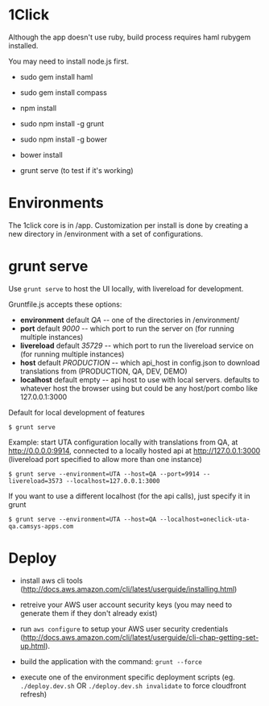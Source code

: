 1Click
================

Although the app doesn't use ruby, build process requires haml rubygem installed.

You may need to install node.js first.

+ sudo gem install haml

+ sudo gem install compass

+ npm install

+ sudo npm install -g grunt

+ sudo npm install -g bower

+ bower install

+ grunt serve (to test if it's working)


Environments
================

The 1click core is in /app. Customization per install is done by creating a new directory in /environment with a set of configurations.


grunt serve
================

Use `grunt serve` to host the UI locally, with livereload for development.

Gruntfile.js accepts these options:
 + __environment__ default _QA_ -- one of the directories in /environment/
 + __port__ default _9000_ -- which port to run the server on (for running multiple instances)
 + __livereload__ default _35729_ -- which port to run the livereload service on (for running multiple instances)
 + __host__ default _PRODUCTION_ -- which api_host in config.json to download translations from (PRODUCTION, QA, DEV, DEMO)
 + __localhost__ default empty -- api host to use with local servers. defaults to whatever host the browser using but could be any host/port combo like 127.0.0.1:3000

Default for local development of features
```
$ grunt serve
```

Example: start UTA configuration locally with translations from QA, at http://0.0.0.0:9914, connected to a locally hosted api at http://127.0.0.1:3000 (livereload port specified to allow more than one instance)
```
$ grunt serve --environment=UTA --host=QA --port=9914 --livereload=3573 --localhost=127.0.0.1:3000
```

If you want to use a different localhost (for the api calls), just specify it in grunt
```
$ grunt serve --environment=UTA --host=QA --localhost=oneclick-uta-qa.camsys-apps.com
```


Deploy
================

+ install aws cli tools (http://docs.aws.amazon.com/cli/latest/userguide/installing.html)

+ retreive your AWS user account security keys (you may need to generate them if they don't already exist)

+ run  `aws configure`  to setup your AWS user security credentials (http://docs.aws.amazon.com/cli/latest/userguide/cli-chap-getting-set-up.html).

+ build the application with the command: `grunt --force`

+ execute one of the environment specific deployment scripts (eg. `./deploy.dev.sh` OR `./deploy.dev.sh invalidate` to force cloudfront refresh)



